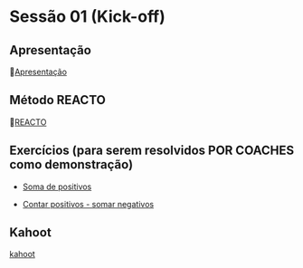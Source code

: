 # Sessão 01 (Kick-off)

## Apresentação

🔗[Apresentação](https://docs.google.com/presentation/d/e/2PACX-1vQUKFcw_ILUeFbJnZNP9ZErGEQmaRZHiHw2REIPYofms2WsffCR5d1ghsy-NlNW68eOTsfJkscdKUN7/pub?start=false&loop=false&delayms=5000)

## Método REACTO

🔗[REACTO](https://www.youtube.com/watch?v=AoD3hLFxI5I)

## Exercícios (para serem resolvidos POR COACHES como demonstração)

- [Soma de positivos](https://www.codewars.com/kata/5715eaedb436cf5606000381)

- [Contar positivos - somar negativos](https://www.codewars.com/kata/576bb71bbbcf0951d5000044)

## Kahoot

[kahoot](https://play.kahoot.it/v2?quizId=fb8bb2a1-5d9d-45ef-b8f9-5421e4661fe6&activeWorkspace=PERSONAL&token=eyJraWQiOiJTZmRDOUNBOHlyT2dhOEVMUWxEODFyWWV2d1NicEE5cWxTb0siLCJ0eXAiOiJhY2Nlc3Mrand0IiwiYWxnIjoiUlMyNTYifQ.eyJhdWQiOiJodHRwczpcL1wva2Fob290Lml0XC9yZXN0Iiwic3ViIjoiMWU1ZWM2M2EtMzA4ZS00ZDVhLWFmNTItNDQ1MWU3NjY4MTRlIiwiaXNzIjoiaHR0cHM6XC9cL2thaG9vdC5pdFwvcmVzdCIsImV4cCI6MTY3NDAyMzI1OCwiaWF0IjoxNjczNDYxNjY1LCJqdGkiOiI2M2I4ZDJlMi1iNzM1LTNkMWUtODI0Yy03M2Y2YjJjOTIyMmMiLCJzaWQiOiJhNjRiYmFhOS1hNWMzLTRkOGMtYmI2NS1iZjczZjg4ZjhhZjAifQ.vF_u7xZyuv8_1MzaKwwN9aPd3iDBVw1aQ8cK0a5dENw0dsOS2CFOFsrIu-oMpOy9ul6Pb9OkVi5njdIEROt17xPUvcazXLi7Bl_o4ixwNFiBDaahPCyW7EKAJq9aG_Y4tIDkiOLLp16EUXO26ys6a7A9LZfFGjdmFePAcQ3WXDUsKzL00TzDQGRcZqD8h_3h3RemWIuhVSWlqCEiwCPOCMaJBvWnsDr-r-SbsIiplb6upezMVdVBKHd0gtn3pc1Yp2jOlYuTmAM8nP8gAXUgJYhteGFCa3F7ieRo8S2IQ6ok90KE7EINo9eObQWt3yfHItIo6oWmTKuXrapidxlFEw)
